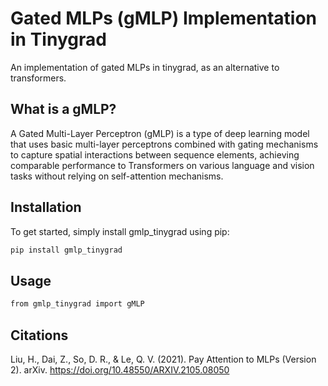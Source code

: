 # Gated MLPs (gMLP) Implementation in Tinygrad

An implementation of gated MLPs in tinygrad, as an alternative to transformers.

## What is a gMLP?

A Gated Multi-Layer Perceptron (gMLP) is a type of deep learning model that uses basic multi-layer perceptrons combined with gating mechanisms to capture spatial interactions between sequence elements, achieving comparable performance to Transformers on various language and vision tasks without relying on self-attention mechanisms.

## Installation

To get started, simply install gmlp_tinygrad using pip:

```bash
pip install gmlp_tinygrad
```

## Usage
```bash
from gmlp_tinygrad import gMLP
```

## Citations

Liu, H., Dai, Z., So, D. R., & Le, Q. V. (2021). Pay Attention to MLPs (Version 2). arXiv. https://doi.org/10.48550/ARXIV.2105.08050
